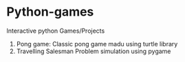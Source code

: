 # Python-games
Interactive python Games/Projects
1. Pong game: Classic pong game madu using turtle library
2. Travelling Salesman Problem simulation using pygame
